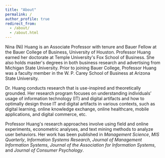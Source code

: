 ```yaml
---
title: "About"
permalink: /
author_profile: true
redirect_from: 
  - /about/
  - /about.html
---
```


Nina (Ni) Huang is an Associate Professor with tenure and Bauer Fellow at the Bauer College of Business, University of Houston. Professor Huang earned her doctorate at Temple University's Fox School of Business. She also holds master's degrees in both business research and advertising from Michigan State University. Prior to joining Bauer College, Professor Huang was a faculty member in the W. P. Carey School of Business at Arizona State University.

Dr. Huang conducts research that is use-inspired and theoretically grounded. Her research program focuses on understanding individuals’ usage of information technology (IT) and digital artifacts and how to optimally design those IT and digital artifacts in various contexts, such as digital learning, online knowledge exchange, online healthcare, mobile applications, and digital commerce, etc. 

Professor Huang's research approaches involve using field and online experiments, econometric analyses, and text mining methods to analyze user behaviors. Her work has been published in *Management Science*, *MIS Quarterly*, *Information Systems Research*, *Journal of Management Information Systems*, *Journal of the Association for Information Systems*, and *Journal of Consumer Psychology*.
